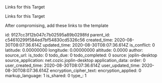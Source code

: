 Links for this Target

Links for this Target

After compromising, add these links to the template

id: 9127cc3f12b047c7b02595a89b0298fd
parent_id: c54610299f584ed7bf54830cd5326c56
created_time: 2020-08-30T08:07:36.614Z
updated_time: 2020-08-30T08:07:36.614Z
is_conflict: 0
latitude: 0.00000000
longitude: 0.00000000
altitude: 0.0000
author: 
source_url: 
is_todo: 0
todo_due: 0
todo_completed: 0
source: joplin-desktop
source_application: net.cozic.joplin-desktop
application_data: 
order: 0
user_created_time: 2020-08-30T08:07:36.614Z
user_updated_time: 2020-08-30T08:07:36.614Z
encryption_cipher_text: 
encryption_applied: 0
markup_language: 1
is_shared: 0
type_: 1